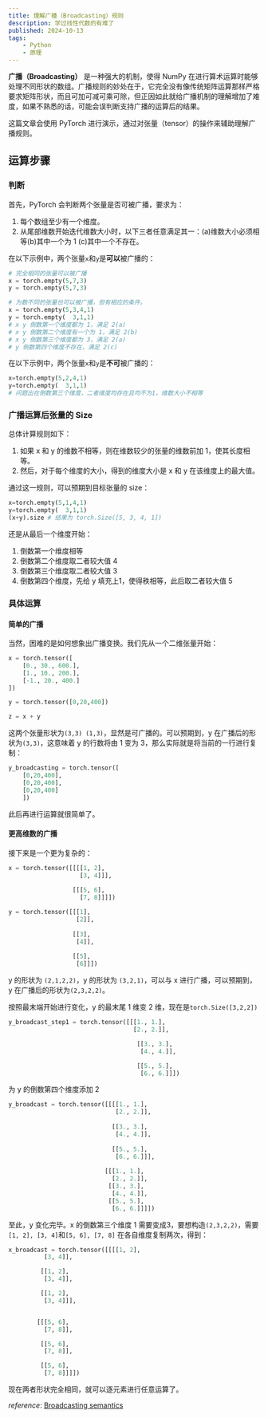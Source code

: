 ```yaml
---
title: 理解广播（Broadcasting）规则
description: 学过线性代数的有难了
published: 2024-10-13
tags: 
    - Python
    - 原理
---
```

**广播（Broadcasting）** 是一种强大的机制，使得 NumPy 在进行算术运算时能够处理不同形状的数组。广播规则的妙处在于，它完全没有像传统矩阵运算那样严格要求矩阵形状，而且可加可减可乘可除，但正因如此就给广播机制的理解增加了难度，如果不熟悉的话，可能会误判断支持广播的运算后的结果。

这篇文章会使用 PyTorch 进行演示，通过对张量（tensor）的操作来辅助理解广播规则。


## 运算步骤



### 判断

首先，PyTorch 会判断两个张量是否可被广播，要求为：

1. 每个数组至少有一个维度。
2. 从尾部维数开始迭代维数大小时，以下三者任意满足其一：(a)维数大小必须相等(b)其中一个为 1 (c)其中一个不存在。

在以下示例中，两个张量`x`和`y`是**可以**被广播的：

```python
# 完全相同的张量可以被广播
x = torch.empty(5,7,3)
y = torch.empty(5,7,3)

# 为数不同的张量也可以被广播，但有相应的条件。
x = torch.empty(5,3,4,1)
y = torch.empty(  3,1,1)
# x y 倒数第一个维度都为 1，满足 2(a)
# x y 倒数第二个维度有一个为 1，满足 2(b)
# x y 倒数第三个维度都为 3，满足 2(a)
# y 倒数第四个维度不存在，满足 2(c)
```

在以下示例中，两个张量`x`和`y`是**不可**被广播的：

```python
x=torch.empty(5,2,4,1)
y=torch.empty(  3,1,1)
# 问题出在倒数第三个维度，二者维度均存在且均不为1，维数大小不相等
```



### 广播运算后张量的 Size

总体计算规则如下：

1. 如果 x 和 y 的维数不相等，则在维数较少的张量的维数前加 1，使其长度相等。
2. 然后，对于每个维度的大小，得到的维度大小是 x 和 y 在该维度上的最大值。

通过这一规则，可以预期到目标张量的 size：

```python
x=torch.empty(5,1,4,1)
y=torch.empty(  3,1,1)
(x+y).size # 结果为 torch.Size([5, 3, 4, 1])
```

还是从最后一个维度开始：

1. 倒数第一个维度相等
2. 倒数第二个维度取二者较大值 4
3. 倒数第三个维度取二者较大值 3
4. 倒数第四个维度，先给 y 填充上1，使得秩相等，此后取二者较大值 5



### 具体运算



#### 简单的广播

当然，困难的是如何想象出广播变换。我们先从一个二维张量开始：

```python
x = torch.tensor([
    [0., 30., 600.], 
    [1., 10., 200.], 
    [-1., 20., 400.]
])

y = torch.tensor([0,20,400])

z = x + y
```

这两个张量形状为`(3,3) (1,3)`，显然是可广播的。可以预期到，y 在广播后的形状为`(3,3)`，这意味着 y 的行数将由 1 变为 3，那么实际就是将当前的一行进行复制：

``` python
y_broadcasting = torch.tensor([
    [0,20,400],
    [0,20,400],
    [0,20,400]
    ])
```

此后再进行运算就很简单了。

#### 更高维数的广播

接下来是一个更为复杂的：

```python
x = torch.tensor([[[[1, 2],
                    [3, 4]]],
                  
                  [[[5, 6],
                    [7, 8]]]])

y = torch.tensor([[[1],
                   [2]],
                  
                  [[3],
                   [4]],
                  
                  [[5],
                   [6]]])
```

y 的形状为 `(2,1,2,2)`，y 的形状为 `(3,2,1)`，可以与 x 进行广播，可以预期到，y 在广播后的形状为`(2,3,2,2)`。

按照最末端开始进行变化，y 的最末尾 1 维变 2 维，现在是`torch.Size([3,2,2])`

```python
y_broadcast_step1 = torch.tensor([[[1., 1.],
                                   [2., 2.]],

                                    [[3., 3.],
                                     [4., 4.]],

                                    [[5., 5.],
                                     [6., 6.]]])
```

为 y 的倒数第四个维度添加 2

```python
y_broadcast = torch.tensor([[[[1., 1.],
                              [2., 2.]],
                             
                             [[3., 3.],
                              [4., 4.]],
                             
                             [[5., 5.],
                              [6., 6.]]],
                            
                           [[[1., 1.],
                             [2., 2.]],
                            [[3., 3.],
                             [4., 4.]],
                            [[5., 5.],
                             [6., 6.]]]])
```

至此，y 变化完毕。x 的倒数第三个维度 1 需要变成3，要想构造`(2,3,2,2)`，需要 `[1, 2], [3, 4]`和`[5, 6], [7, 8]` 在各自维度复制两次，得到：

```python
x_broadcast = torch.tensor([[[[1, 2],
          [3, 4]],

         [[1, 2],
          [3, 4]],

         [[1, 2],
          [3, 4]]],


        [[[5, 6],
          [7, 8]],

         [[5, 6],
          [7, 8]],

         [[5, 6],
          [7, 8]]]])
```

现在两者形状完全相同，就可以逐元素进行任意运算了。

_reference_: [Broadcasting semantics](https://pytorch.org/docs/stable/notes/broadcasting.html#in-place-semantics)